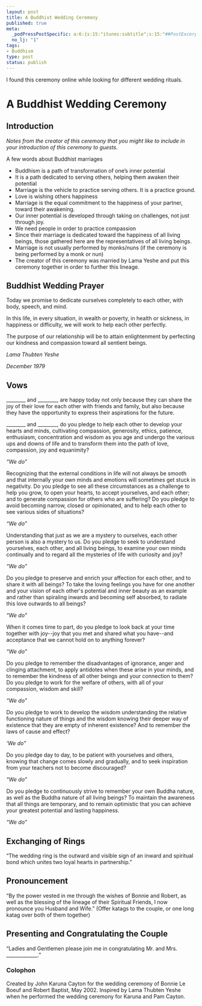 ```yaml
--- 
layout: post
title: A Buddhist Wedding Ceremony
published: true
meta: 
  _podPressPostSpecific: a:6:{s:15:"itunes:subtitle";s:15:"##PostExcerpt##";s:14:"itunes:summary";s:15:"##PostExcerpt##";s:15:"itunes:keywords";s:17:"##WordPressCats##";s:13:"itunes:author";s:10:"##Global##";s:15:"itunes:explicit";s:2:"No";s:12:"itunes:block";s:2:"No";}
  no_lj: "1"
tags: 
- Buddhism
type: post
status: publish
---
```

I found this ceremony online while looking for different wedding rituals.
<h1>A Buddhist Wedding Ceremony</h1>
<h2>Introduction</h2>
<em>Notes from the creator of this ceremony that you might like to  include in your introduction of this ceremony to guests.  </em>

A few words about Buddhist marriages
<ul>
	<li>Buddhism is a path of transformation of one’s inner potential</li>
	<li>It is a path dedicated to serving others, helping them awaken their  potential</li>
	<li>Marriage is the vehicle to practice serving others. It is a practice  ground.</li>
	<li>Love is wishing others happiness</li>
	<li>Marriage is the equal commitment to the happiness of your partner,  toward their awakening.</li>
	<li>Our inner potential is developed through taking on challenges, not  just through joy.</li>
	<li>We need people in order to practice compassion</li>
	<li>Since their marriage is dedicated toward the happiness of all living  beings,  those gathered here are the representatives of all living beings.</li>
	<li>Marriage is not usually performed by monks/nuns (if the ceremony is  being  performed by a monk or nun)</li>
	<li>The creator of this ceremony was married by Lama Yeshe and put this  ceremony together in order to further this lineage.</li>
</ul>
<h2>Buddhist Wedding Prayer</h2>
Today we promise to dedicate ourselves completely to each other, with body, speech, and mind.

In this life, in every situation, in wealth or poverty, in health or  sickness, in  happiness or difficulty, we will work to help each other perfectly.

The purpose of our relationship will be to attain enlightenment by  perfecting our  kindness and compassion toward all sentient beings.

<em>Lama Thubten Yeshe </em>

<em>December 1979</em>
<h2>Vows</h2>
________ and ________, are happy today not only because they can  share the joy of their  love for each other with friends and family, but also because they have the  opportunity to  express their aspirations for the future.

________ and ________, do you pledge to help each other to develop your  hearts and  minds, cultivating compassion, generosity, ethics, patience, enthusiasm,  concentration  and wisdom as you age and undergo the various ups and downs of life and  to transform  them into the path of love, compassion, joy and equanimity?

<em>“We do”</em>

Recognizing that the external conditions in life will not always be  smooth and that  internally your own minds and emotions will sometimes get stuck in  negativity. Do you  pledge to see all these circumstances as a challenge to help you grow, to  open your  hearts, to accept yourselves, and each other; and to generate compassion  for others who  are suffering? Do you pledge to avoid becoming narrow, closed or  opinionated, and to  help each other to see various sides of situations?

<em>“We do”</em>

Understanding that just as we are a mystery to ourselves, each other  person is also a  mystery to us. Do you pledge to seek to understand yourselves, each  other, and all living  beings, to examine your own minds continually and to regard all the  mysteries of life  with curiosity and joy?

<em>“We do”</em>

Do you pledge to preserve and enrich your affection for  each other, and to share it with  all beings? To take the loving feelings you have for one another and your  vision of each  other's potential and inner beauty as an example and rather than  spiraling inwards and  becoming self absorbed, to radiate this love outwards to all beings?

<em>“We do”</em>

When it comes time to part, do you pledge to look back at your time  together with joy--joy that you met and shared what you have--and acceptance that we cannot  hold on to  anything forever?

<em>“We do” </em>

Do you pledge to remember the disadvantages of ignorance, anger and  clinging  attachment, to apply antidotes when these arise in your minds, and to  remember the  kindness of all other beings and your connection to them? Do you pledge  to work for  the welfare of others, with all of your compassion, wisdom and skill?

<em>“We do” </em>

Do you pledge to work to develop the wisdom understanding the relative  functioning  nature of things and the wisdom knowing their deeper way of existence that they are  empty of inherent existence? And to remember the laws of cause and  effect?

<em>‘We do”</em>

Do you pledge day to day, to be patient with yourselves and others,  knowing that change  comes slowly and gradually, and to seek inspiration from your teachers  not to become  discouraged?

<em>“We do” </em>

Do you pledge to continuously strive to remember your own Buddha nature,  as well as  the Buddha nature of all living beings? To maintain the awareness that  all things are  temporary, and to remain optimistic that you can achieve your greatest  potential and  lasting happiness.

<em>“We do” </em>
<h2>Exchanging of Rings</h2>
“The wedding ring is the outward and visible sign of an inward and  spiritual  bond which unites two loyal hearts in partnership.”
<h2>Pronouncement</h2>
“By the power vested in me through the wishes of Bonnie and Robert, as  well as  the blessing of the lineage of their Spiritual Friends, I now pronounce  you Husband and  Wife.” (Offer katags to the couple, or one long katag over both of them together)
<h2>Presenting and Congratulating the Couple</h2>
“Ladies and Gentlemen please join me in congratulating Mr. and Mrs.  _____________.”
<h3>Colophon</h3>
Created by John Karuna Cayton for the wedding ceremony of Bonnie Le Boeuf  and Robert  Baptist, May 2002. Inspired by Lama Thubten Yeshe when he performed the  wedding  ceremony for Karuna and Pam Cayton.
